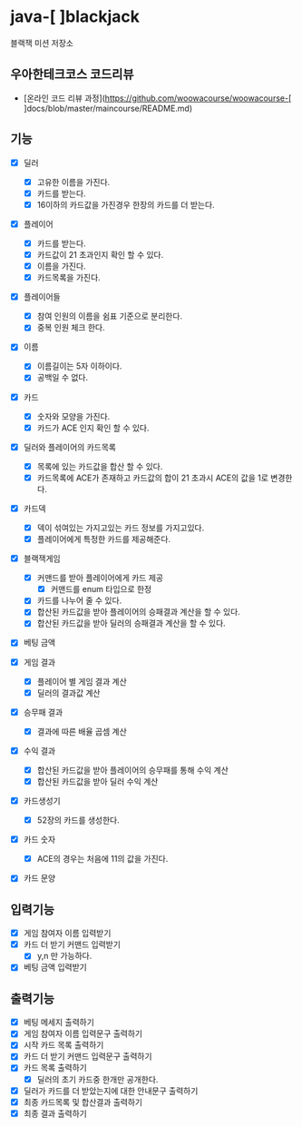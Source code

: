 # java-[ ]blackjack

블랙잭 미션 저장소

## 우아한테크코스 코드리뷰

- [온라인 코드 리뷰 과정](https://github.com/woowacourse/woowacourse-[ ]docs/blob/master/maincourse/README.md)

## 기능

- [x] 딜러
  -[x] 고유한 이름을 가진다.
  -[x] 카드를 받는다.
  -[x] 16이하의 카드값을 가진경우 한장의 카드를 더 받는다.
  
- [x] 플레이어
  -[x] 카드를 받는다.
  -[x] 카드값이 21 초과인지 확인 할 수 있다.
  -[x] 이름을 가진다.
  -[x] 카드목록을 가진다.

- [x] 플레이어들
  -[x] 참여 인원의 이름을 쉼표 기준으로 분리한다.
  -[x] 중복 인원 체크 한다. 

- [x] 이름
  - [x] 이름길이는 5자 이하이다.
  - [x] 공백일 수 없다.
  
- [x] 카드
  -[x] 숫자와 모양을 가진다.
  -[x] 카드가 ACE 인지 확인 할 수 있다.

- [x] 딜러와 플레이어의 카드목록
  -[x] 목록에 있는 카드값을 합산 할 수 있다.
  -[x] 카드목록에 ACE가 존재하고 카드값의 합이 21 초과시 ACE의 값을 1로 변경한다.

- [x] 카드덱
  -[x] 덱이 섞여있는 가지고있는 카드 정보를 가지고있다.
  -[x] 플레이어에게 특정한 카드를 제공해준다.

- [x] 블랙잭게임
  - [x] 커맨드를 받아 플레이어에게 카드 제공
    - [x] 커맨드를 enum 타입으로 한정
  - [x] 카드를 나누어 줄 수 있다. 
  - [x] 합산된 카드값을 받아 플레이어의 승패결과 계산을 할 수 있다.
  - [x] 합산된 카드값을 받아 딜러의 승패결과 계산을 할 수 있다.

- [x] 베팅 금액

- [x] 게임 결과
  - [x] 플레이어 별 게임 결과 계산
  - [x] 딜러의 결과값 계산

- [x] 승무패 결과
  - [x] 결과에 따른 배율 곱셈 계산

- [x] 수익 결과
  - [x] 합산된 카드값을 받아 플레이어의 승무패를 통해 수익 계산
  - [x] 합산된 카드값을 받아 딜러 수익 계산

- [x] 카드생성기
  -[x] 52장의 카드를 생성한다.

- [x] 카드 숫자 
  - [x] ACE의 경우는 처음에 11의 값을 가진다.

- [x] 카드 문양


## 입력기능
- [x] 게임 참여자 이름 입력받기
- [x] 카드 더 받기 커맨드 입력받기
  -[x] y,n 만 가능하다.
- [x] 베팅 금액 입력받기

## 출력기능 
-[x] 베팅 메세지 출력하기
-[x] 게임 참여자 이름 입력문구 출력하기
-[x] 시작 카드 목록 출력하기
-[x] 카드 더 받기 커맨드 입력문구 출력하기
-[x] 카드 목록 출력하기
  -[x] 딜러의 초기 카드중 한개만 공개한다.
-[x] 딜러가 카드를 더 받았는지에 대한 안내문구 출력하기
-[x] 최종 카드목록 및 합산결과 출력하기
-[x] 최종 결과 출력하기
